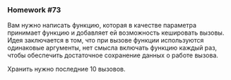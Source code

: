 ### Homework #73

Вам нужно написать функцию, которая в качестве параметра принимает функцию и добавляет ей 
возможность кешировать вызовы. Идея заключается в том, что при вызове функции используются 
одинаковые аргументы, нет смысла включать функцию каждый раз, чтобы обеспечить достаточное 
сохранение данных о работе вызова.

Хранить нужно последние 10 вызовов.
